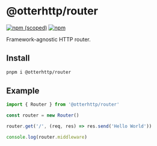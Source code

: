 # @otterhttp/router

[![npm (scoped)][npm-badge]](https://npmjs.com/package/@otterhttp/router) [![npm][dl-badge]](https://npmjs.com/package/@otterhttp/router)

Framework-agnostic HTTP router.

## Install

```sh
pnpm i @otterhttp/router
```

## Example

```js
import { Router } from '@otterhttp/router'

const router = new Router()

router.get('/', (req, res) => res.send('Hello World'))

console.log(router.middleware)
```

[npm-badge]: https://img.shields.io/npm/v/@otterhttp/router?style=flat-square
[dl-badge]: https://img.shields.io/npm/dt/@otterhttp/router?style=flat-square
